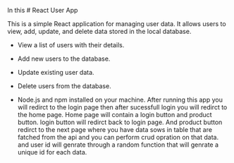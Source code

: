 In this # React User App

This is a simple React application for managing user data. It allows users to view, add, update, and delete data stored in the local database.



- View a list of users with their details.
- Add new users to the database.
- Update existing user data.
- Delete users from the database.



- Node.js and npm installed on your machine.
After running this app you will redirct to the login page then after sucessfull login you will redirct to the home page.
Home page will contain a login button and product button.
login button will redirct back to login page. And product button redirct to the next page where you have data sows in table that are fatched from the api and you can perform crud opration on that data. and user id will genrate through a random function that will genrate a unique id for each data.

